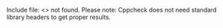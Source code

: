 Include file: <> not found. Please note: Cppcheck does not need standard library headers to get proper results.